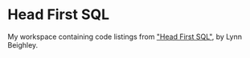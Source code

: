 # Head First SQL

My workspace containing code listings from ["Head First
SQL"](http://shop.oreilly.com/product/9780596526849.do), by Lynn Beighley.
